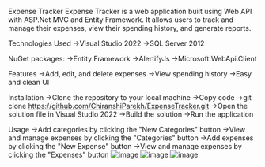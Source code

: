 Expense Tracker
Expense Tracker is a web application built using Web API with ASP.Net MVC and Entity Framework. It allows users to track and manage their expenses, view their spending history, and generate reports.

Technologies Used
->Visual Studio 2022
->SQL Server 2012

NuGet packages:
->Entity Framework
->AlertifyJs
->Microsoft.WebApi.Client

Features
->Add, edit, and delete expenses
->View spending history
->Easy and clean UI

Installation
->Clone the repository to your local machine
->Copy code
->git clone https://github.com/ChiranshiParekh/ExpenseTracker.git
->Open the solution file in Visual Studio 2022
->Build the solution
->Run the application

Usage
->Add categories by clicking the "New Categories" button
->View and manage expenses by clicking the "Categories" button
->Add expenses by clicking the "New Expense" button
->View and manage expenses by clicking the "Expenses" button
![image](https://user-images.githubusercontent.com/122622211/212377621-3b83357e-3ff0-4a00-b5f6-e20f8a2572d3.png)
![image](https://user-images.githubusercontent.com/122622211/212377835-0d098a76-497f-44a0-b37e-119318f414cc.png)
![image](https://user-images.githubusercontent.com/122622211/212377888-6279ed3b-89f1-475e-b2f0-453dfe13d69c.png)
